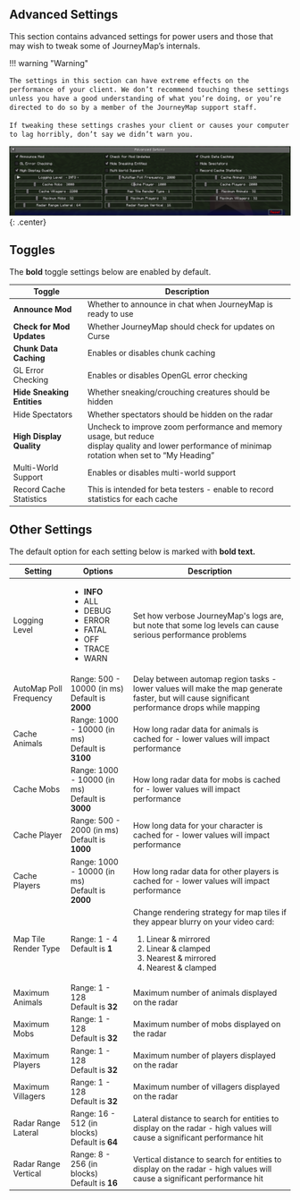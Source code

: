 ## **Advanced Settings**

This section contains advanced settings for power users and those that may wish to tweak some of JourneyMap’s internals.

!!! warning "Warning"

    The settings in this section can have extreme effects on the performance of your client. We don’t recommend touching these settings unless you have a good understanding of what you’re doing, or you’re directed to do so by a member of the JourneyMap support staff.

    If tweaking these settings crashes your client or causes your computer to lag horribly, don’t say we didn’t warn you.

![Advanced-Settings](../../img/settings/client/advanced-options.png){: .center}

## **Toggles**

The **bold** toggle settings below are enabled by default.

| Toggle                     | Description                                                                                                                                             |
|----------------------------|---------------------------------------------------------------------------------------------------------------------------------------------------------|
| **Announce Mod**           | Whether to announce in chat when JourneyMap is ready to use                                                                                             |
| **Check for Mod Updates**  | Whether JourneyMap should check for updates on Curse                                                                                                    |
| **Chunk Data Caching**     | Enables or disables chunk caching                                                                                                                       |
| GL Error Checking          | Enables or disables OpenGL error checking                                                                                                               |
| **Hide Sneaking Entities** | Whether sneaking/crouching creatures should be hidden                                                                                                   |
| Hide Spectators            | Whether spectators should be hidden on the radar                                                                                                        |
| **High Display Quality**   | Uncheck to improve zoom performance and memory usage, but reduce <br>display quality and lower performance of minimap rotation when set to “My Heading” |
| Multi-World Support        | Enables or disables multi-world support                                                                                                                 |
| Record Cache Statistics    | This is intended for beta testers - enable to record statistics for each cache                                                                          |

## **Other Settings**

The default option for each setting below is marked with **bold text.**

| Setting                | Options                                                                                                                 | Description                                                                                                                                                                                                 |
|------------------------|-------------------------------------------------------------------------------------------------------------------------|-------------------------------------------------------------------------------------------------------------------------------------------------------------------------------------------------------------|
| Logging Level          | <ul><li>**INFO**</li><li>ALL</li><li>DEBUG</li><li>ERROR</li><li>FATAL</li><li>OFF</li><li>TRACE</li><li>WARN</li></ul> | Set how verbose JourneyMap's logs are, but note that some log levels can cause serious performance problems                                                                                                 |
| AutoMap Poll Frequency | Range: 500 - 10000 (in ms) <br>Default is **2000**                                                                      | Delay between automap region tasks - lower values will make the map generate faster, but will cause significant performance drops while mapping                                                             |
| Cache Animals          | Range: 1000 - 10000 (in ms) <br>Default is **3100**                                                                     | How long radar data for animals is cached for - lower values will impact performance                                                                                                                        |
| Cache Mobs             | Range: 1000 - 10000 (in ms) <br>Default is **3000**                                                                     | How long radar data for mobs is cached for - lower values will impact performance                                                                                                                           |
| Cache Player           | Range: 500 - 2000 (in ms) <br>Default is **1000**                                                                       | How long data for your character is cached for - lower values will impact performance                                                                                                                       |
| Cache Players          | Range: 1000 - 10000 (in ms) <br>Default is **2000**                                                                     | How long radar data for other players is cached for - lower values will impact performance                                                                                                                  |
| Map Tile Render Type   | Range: 1 - 4 <br>Default is **1**                                                                                       | Change rendering strategy for map tiles if they appear blurry on your video card:<ol type="1"><li>Linear & mirrored</li><li>Linear & clamped</li><li>Nearest & mirrored</li><li>Nearest & clamped</li></ol> |
| Maximum Animals        | Range: 1 - 128 <br>Default is **32**                                                                                    | Maximum number of animals displayed on the radar                                                                                                                                                            |
| Maximum Mobs           | Range: 1 - 128 <br>Default is **32**                                                                                    | Maximum number of mobs displayed on the radar                                                                                                                                                               |
| Maximum Players        | Range: 1 - 128 <br>Default is **32**                                                                                    | Maximum number of players displayed on the radar                                                                                                                                                            |
| Maximum Villagers      | Range: 1 - 128 <br>Default is **32**                                                                                    | Maximum number of villagers displayed on the radar                                                                                                                                                          |
| Radar Range Lateral    | Range: 16 - 512 (in blocks) <br>Default is **64**                                                                       | Lateral distance to search for entities to display on the radar - high values will cause a significant performance hit                                                                                      |
| Radar Range Vertical   | Range: 8 - 256 (in blocks) <br>Default is **16**                                                                        | Vertical distance to search for entities to display on the radar - high values will cause a significant performance hit                                                                                     |
